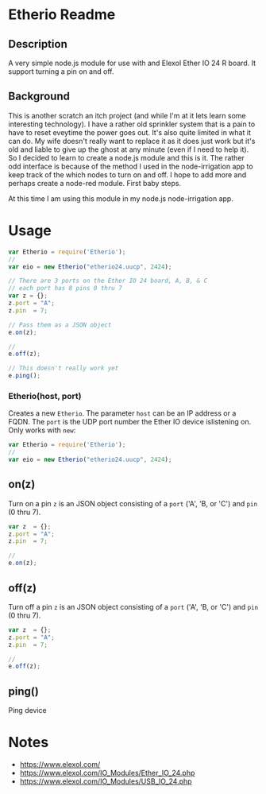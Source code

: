 # Etherio Readme

## Description

A very simple node.js module for use with and Elexol Ether IO 24 R board. It support turning a pin on and off.

## Background

This is another scratch an itch project (and while I'm at it lets learn some interesting technology). I have a rather old sprinkler system that is a pain to have to reset eveytime the power goes out. It's also quite limited in what it can do. My wife doesn't really want to replace it as it does just work but it's old and liable to give up the ghost at any minute (even if I need to help it). So I decided to learn to create a node.js module and this is it. The rather odd interface is because of the method I used in the node-irrigation app to keep track of the which nodes to turn on and off. I hope to add more and perhaps create a node-red module. First baby steps.

At this time I am using this module in my node.js node-irrigation app.

# Usage

```js
var Etherio = require('Etherio');
//
var eio = new Etherio("etherio24.uucp", 2424);

// There are 3 ports on the Ether IO 24 board, A, B, & C
// each port has 8 pins 0 thru 7
var z = {};
z.port = "A";
z.pin  = 7;

// Pass them as a JSON object
e.on(z);

//
e.off(z);

// This doesn't really work yet
e.ping();

```
### Etherio(host, port)
Creates a new `Etherio`. The parameter `host` can be an IP address or a FQDN. The `port` is the UDP port number the Ether IO device islistening on. Only works with `new`:

```js
var Etherio = require('Etherio');
//
var eio = new Etherio("etherio24.uucp", 2424);
```

## on(z)
Turn on a pin `z` is an JSON object consisting of a `port` ('A', 'B, or 'C') and `pin` (0 thru 7).

```js
var z  = {};
z.port = "A";
z.pin  = 7;

//
e.on(z);
```

## off(z)
Turn off a pin `z` is an JSON object consisting of a `port` ('A', 'B, or 'C') and `pin` (0 thru 7).

```js
var z  = {};
z.port = "A";
z.pin  = 7;

//
e.off(z);
```

## ping()
Ping device

# Notes
- https://www.elexol.com/
- https://www.elexol.com/IO_Modules/Ether_IO_24.php
- https://www.elexol.com/IO_Modules/USB_IO_24.php
